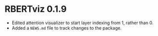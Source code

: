 # RBERTviz 0.1.9

* Edited attention visualizer to start layer indexing from 1, rather than 0.
* Added a `NEWS.md` file to track changes to the package.

